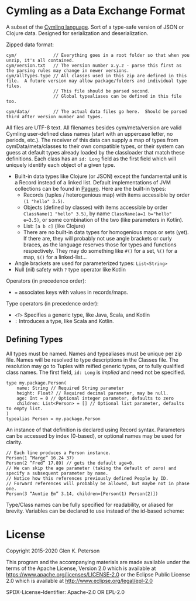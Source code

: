 # Cymling as a Data Exchange Format

A subset of the [Cymling language](README.md).
Sort of a type-safe version of JSON or Clojure data.
Designed for serialization and deserialization.

Zipped data format:
```
cym/              // Everything goes in a root folder so that when you unzip, it's all contained.
cym/version.txt   // The version number x.y.z - parse this first as the parsing rules may change in newer versions.
cym/allTypes.type // All classes used in this zip are defined in this file.  A future version may allow package/folders and individual type files.
                  // This file should be parsed second.
                  // Global typealiases can be defined in this file too.

cym/data/         // The actual data files go here.  Should be parsed third after version number and types.
```
All files are UTF-8 text.
All filenames besides cym/meta/version are valid Cymling user-defined class names (start with an uppercase letter, no periods, etc.).
The receiver of this data can supply a map of types from cymData/meta/classes to their own compatible types, or their system can guess at default types already loaded by the classloader that match these definitions.
Each class has an `id: Long` field as the first field which will uniquely identify each object of a given type.

 - Built-in data types like Clojure (or JSON) except the fundamental unit is a Record instead of a linked list.  Default implementations of JVM collections can be found in [Paguro](https://github.com/GlenKPeterson/Paguro).  Here are the built-in types:
   - Records (tuples / heterogenious map) with items accessible by order `(1 "hello" 3.5)`.
   - Objects (defined by classes) with items accessible by order `ClassName(1 "hello" 3.5)`, by name `ClassName(a=1 b="hello" e=3.5)`, or some combination of the two (like parameters in Kotlin).
   - List: `[a b c]` (like Clojure)
   - There are no built-in data types for homogenious maps or sets (yet).
   If there are, they will probably not use angle brackets or curly braces, as the language reserves those for types and functions respectively.
   They may do something like `#()` for a set, `%()` for a map, `$()` for a linked-list...
 - Angle brackets are used for parameterized types: `List<String>`
 - Null (nil) safety with `?` type operator like Kotlin

Operators (in precedence order):
 - `=` associates keys with values in records/maps.

Type operators (in precedence order):
 - `<T>` Specifies a generic type, like Java, Scala, and Kotlin
 - `:` Introduces a type, like Scala and Kotlin.

## Defining Types
All types must be named.
Names and typealiases must be unique per zip file.
Names will be resolved to type descriptions in the Classes file.
The resolution may go to Tuples with reified generic types, or to fully qualified class names.
The first field, `id: Long` is *implied* and need not be specified.
```
type my.package.Person(
    name: String // Required String parameter
    height: Float? // Required decimal parameter, may be null.
    age: Int = 0 // Optional integer parameter, defaults to zero
    children: List<Person> = [] // Optional list parameter, defaults to empty list.
)
typealias Person = my.package.Person
```

An instance of that definition is declared using Record syntax.  Parameters can be accessed by index (0-based), or optional names may be used for clarity.
```
// Each line produces a Person instance.
Person(1 “Marge” 16.24 37)
Person(2 “Fred” 17.89) // gets the default age=0.
// We can skip the age parameter (taking the default of zero) and specify a subsequent parameter by name.
// Notice how this references previously defined People by ID.
// Forward references will probably be allowed, but maybe not in phase one.
Person(3 “Auntie Em” 3.14, children=[Person(1) Person(2)])
```
Type/Class names can be fully specified for readability, or aliased for brevity.
Variables can be declared to use instead of the id-based scheme:

# License

Copyright 2015-2020 Glen K. Peterson

This program and the accompanying materials are made available under the
terms of the Apache License, Version 2.0 which is available at
https://www.apache.org/licenses/LICENSE-2.0
or the Eclipse Public License 2.0 which is available at
http://www.eclipse.org/legal/epl-2.0

SPDX-License-Identifier: Apache-2.0 OR EPL-2.0
